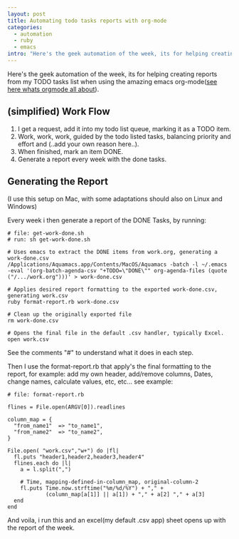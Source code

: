 ```yaml
--- 
layout: post
title: Automating todo tasks reports with org-mode
categories: 
  - automation
  - ruby
  - emacs
intro: "Here's the geek automation of the week, its for helping creating reports from my TODO tasks list when using the amazing emacs org-mode(<a href=\"http://orgmode.org/\">see here whats orgmode all about</a>)."
---
```


Here's the geek automation of the week, its for helping creating reports from
my TODO tasks list when using the amazing emacs org-mode([see here whats
orgmode all about][1]).

## (simplified) Work Flow

 1. I get a request, add it into my todo list queue, marking it as a TODO item. 
 2. Work, work, work, guided by the todo listed tasks, balancing priority and effort and (..add your own reason here..). 
 3. When finished, mark an item DONE. 
 4. Generate a report every week with the done tasks. 

## Generating the Report

(I use this setup on Mac, with some adaptations should also on Linux and
Windows)

Every week i then generate a report of the DONE Tasks, by running:

    
    # file: get-work-done.sh 
    # run: sh get-work-done.sh
    
    # Uses emacs to extract the DONE items from work.org, generating a work-done.csv
    /Applications/Aquamacs.app/Contents/MacOS/Aquamacs -batch -l ~/.emacs -eval '(org-batch-agenda-csv "+TODO=\"DONE\"" org-agenda-files (quote ("/.../work.org")))' > work-done.csv
    
    # Applies desired report formatting to the exported work-done.csv, generating work.csv
    ruby format-report.rb work-done.csv
    
    # Clean up the originally exported file
    rm work-done.csv
    
    # Opens the final file in the default .csv handler, typically Excel.
    open work.csv
    

See the comments "#" to understand what it does in each step.

Then I use the format-report.rb that apply's the final formatting to the
report, for example: add my own header, add/remove columns, Dates, change
names, calculate values, etc, etc… see example:

    
    # file: format-report.rb
    
    flines = File.open(ARGV[0]).readlines
    
    column_map = { 
      "from_name1"  => "to_name1", 
      "from_name2"  => "to_name2",  
    }
    
    File.open( "work.csv","w+") do |fl|  
      fl.puts "header1,header2,header3,header4"
      flines.each do |l|
        a = l.split(",")
    
        # Time, mapping-defined-in-column_map, original-column-2
        fl.puts Time.now.strftime("%m/%d/%Y") + "," + 
                (column_map[a[1]] || a[1]) + "," + a[2] "," + a[3]
      end
    end
    

And voila, i run this and an excel(my default .csv app) sheet opens up with
the report of the week.

   [1]: http://orgmode.org/

